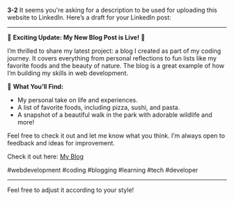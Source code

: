 **3-2**
It seems you're asking for a description to be used for uploading this website to LinkedIn. Here’s a draft for your LinkedIn post:

---

🚀 **Exciting Update: My New Blog Post is Live!** 🚀

I’m thrilled to share my latest project: a blog I created as part of my coding journey. It covers everything from personal reflections to fun lists like my favorite foods and the beauty of nature. The blog is a great example of how I’m building my skills in web development.

🌟 **What You’ll Find:**
- My personal take on life and experiences.
- A list of favorite foods, including pizza, sushi, and pasta.
- A snapshot of a beautiful walk in the park with adorable wildlife and more!

Feel free to check it out and let me know what you think. I’m always open to feedback and ideas for improvement.

Check it out here: [My Blog](https://laxmanrr.github.io/Coding_Cohort/3-2/)

#webdevelopment #coding #blogging #learning #tech #developer

--- 

Feel free to adjust it according to your style!
